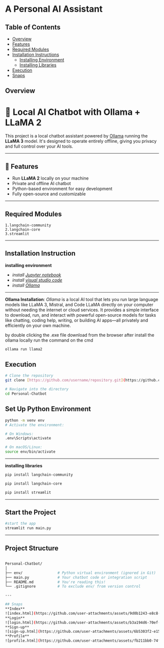 # A Personal AI Assistant

## Table of Contents
- [Overview](#overview)
- [Features](#features)
- [Required Modules](#required-modules)
- [Installation Instructions](#installation-instruction)
  - [Installing Environment](#installing_environment)
  - [Installing Libraries](#installing_libraries)
- [Execution](#execution)
- [Snaps](#snaps)
  

## Overview

# 🧠 Local AI Chatbot with Ollama + LLaMA 2

This project is a local chatbot assistant powered by [Ollama](https://ollama.com) running the **LLaMA 3** model. It's designed to operate entirely offline, giving you privacy and full control over your AI tools.

---

## 🚀 Features

- Run **LLaMA 2** locally on your machine
- Private and offline AI chatbot
- Python-based environment for easy development
- Fully open-source and customizable

---

## Required Modules

    1.langchain-community
    2.langchain-core
    3.streamlit

---

## Installation Instruction

**installing environment**

- *install [Jupyter notebook](https://jupyter.org/install)*
- *install [visual studio code](https://code.visualstudio.com/download)*
- *install [Ollama](https://ollama.com/download)*

---

**Ollama Installation**: *Ollama* is a local AI tool that lets you run large language models like LLaMA 3, Mistral, and Code LLaMA directly on your computer without needing the internet or cloud services. It provides a simple interface to download, run, and interact with powerful open-source models for tasks like chatting, coding help, writing, or building AI apps—all privately and efficiently on your own machine. 

by double clicking the .exe file download from the browser after install the ollama locally run the command on the cmd

```bash
ollama run llama2

```

## Execution

```bash
# Clone the repository
git clone [https://github.com/username/repository.git](https://github.com/Ajith-ajay/Personal-Chatbot.git)

# Navigate into the directory
cd Personal-Chatbot
```

## Set Up Python Environment

```bash
python -m venv env
# Activate the environment:

# On Windows:
.env\Scripts\activate

# On macOS/Linux:
source env/bin/activate
```

---

**installing libraries**

```bash
pip install langchain-community
```
```bash
pip install langchain-core
```
```bash
pip install streamlit
```
---


## Start the Project

```bash
#start the app
streamlit run main.py
```

---

##  Project Structure

```bash

Personal-Chatbot/
│
├── env/                # Python virtual environment (ignored in Git)
├── main.py             # Your chatbot code or integration script
├── README.md           # You're reading this!
└── .gitignore          # To exclude env/ from version control

---

## Snaps
**Index**
![index.html](https://github.com/user-attachments/assets/9d0b1243-e8c8-490c-abe6-df19d04a7d5b)
**Login**
![login.html](https://github.com/user-attachments/assets/b3a194d6-70ef-429e-8b32-a139e32962ff)
**Sign-up**
![sign-up.html](https://github.com/user-attachments/assets/6b5303f2-e150-485e-8bae-7d49920c86e5)
**Profile**
![profile.html](https://github.com/user-attachments/assets/fb211bb0-74fb-45d2-83f8-f05d2194e221)
 